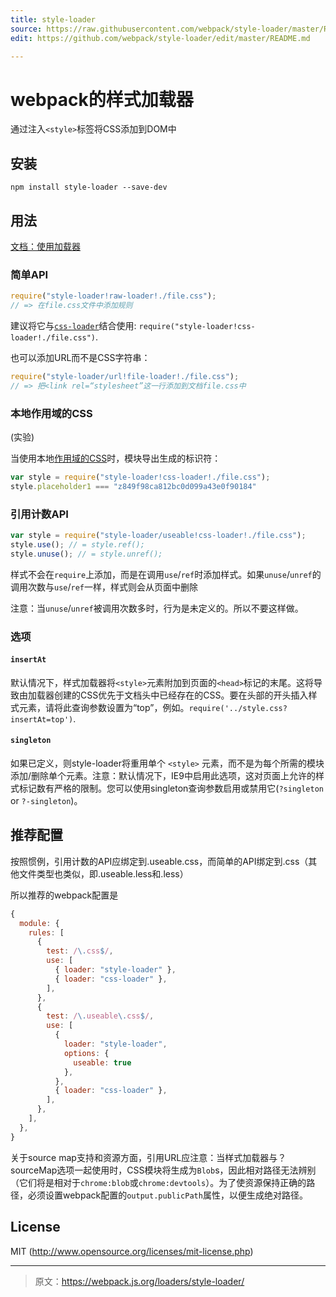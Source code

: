 ```yaml
---
title: style-loader
source: https://raw.githubusercontent.com/webpack/style-loader/master/README.md
edit: https://github.com/webpack/style-loader/edit/master/README.md

---
```

# webpack的样式加载器

通过注入`<style>`标签将CSS添加到DOM中

## 安装
```
npm install style-loader --save-dev
```

## 用法

[文档：使用加载器](http://webpack.github.io/docs/using-loaders.html)

### 简单API
``` javascript
require("style-loader!raw-loader!./file.css");
// => 在file.css文件中添加规则
```

建议将它与[`css-loader`](https://github.com/webpack/css-loader)结合使用: `require("style-loader!css-loader!./file.css")`.

也可以添加URL而不是CSS字符串：
``` javascript
require("style-loader/url!file-loader!./file.css");
// => 把<link rel=“stylesheet”这一行添加到文档file.css中
```

### 本地作用域的CSS
(实验)

当使用本地[作用域的CSS](https://github.com/webpack/css-loader#local-scope)时，模块导出生成的标识符：
``` javascript
var style = require("style-loader!css-loader!./file.css");
style.placeholder1 === "z849f98ca812bc0d099a43e0f90184"
```

### 引用计数API
``` javascript
var style = require("style-loader/useable!css-loader!./file.css");
style.use(); // = style.ref();
style.unuse(); // = style.unref();
```

样式不会在`require`上添加，而是在调用`use`/`ref`时添加样式。如果`unuse`/`unref`的调用次数与`use`/`ref`一样，样式则会从页面中删除

注意：当`unuse`/`unref`被调用次数多时，行为是未定义的。所以不要这样做。

### 选项

#### `insertAt`

默认情况下，样式加载器将`<style>`元素附加到页面的`<head>`标记的末尾。这将导致由加载器创建的CSS优先于文档头中已经存在的CSS。要在头部的开头插入样式元素，请将此查询参数设置为“top”，例如。`require('../style.css?insertAt=top')`.

#### `singleton`

如果已定义，则style-loader将重用单个 `<style>` 元素，而不是为每个所需的模块添加/删除单个元素。注意：默认情况下，IE9中启用此选项，这对页面上允许的样式标记数有严格的限制。您可以使用singleton查询参数启用或禁用它(`?singleton` or `?-singleton`)。

## 推荐配置

按照惯例，引用计数的API应绑定到.useable.css，而简单的API绑定到.css（其他文件类型也类似，即.useable.less和.less）

所以推荐的webpack配置是
``` javascript
{
  module: {
    rules: [
      {
        test: /\.css$/,
        use: [
          { loader: "style-loader" },
          { loader: "css-loader" },
        ],
      },
      {
        test: /\.useable\.css$/,
        use: [
          {
            loader: "style-loader",
            options: {
              useable: true
            },
          },
          { loader: "css-loader" },
        ],
      },
    ],
  },
}
```

关于source map支持和资源方面，引用URL应注意：当样式加载器与？sourceMap选项一起使用时，CSS模块将生成为`Blob`s，因此相对路径无法辨别（它们将是相对于`chrome:blob`或`chrome:devtools`）。为了使资源保持正确的路径，必须设置webpack配置的`output.publicPath`属性，以便生成绝对路径。
## License

MIT (http://www.opensource.org/licenses/mit-license.php)

***

> 原文：https://webpack.js.org/loaders/style-loader/
